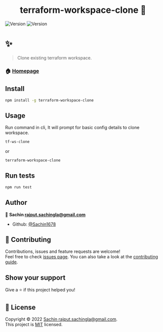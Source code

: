 <h1 align="center">terraform-workspace-clone 👋</h1>
<p>
  <img alt="Version" src="https://img.shields.io/badge/version-1.0.0-blue.svg" />
  <img alt="Version" src="https://img.shields.io/badge/license-MIT-orange.svg" />
</p>

# ✨
> Clone existing terraform workspace.

### 🏠 [Homepage](https://github.com/Sachin1678/terraform-workspace-clone#readme)

## Install

```sh
npm install -g terraform-workspace-clone
```

## Usage

Run command in cli, It will prompt for basic config details to clone workspace.
```sh
tf-ws-clone
```
or 

```sh
terraform-workspace-clone
```
## Run tests

```sh
npm run test
```

## Author

👤 **Sachin <rajput.sachingla@gmail.com>**

* Github: [@Sachin1678](https://github.com/Sachin1678)

## 🤝 Contributing

Contributions, issues and feature requests are welcome!<br />Feel free to check [issues page](https://github.com/Sachin1678/terraform-workspace-clone/issues). You can also take a look at the [contributing guide](https://github.com/Sachin1678/terraform-workspace-clone/blob/master/CONTRIBUTING.md).

## Show your support

Give a ⭐️ if this project helped you!

## 📝 License

Copyright © 2022 [Sachin <rajput.sachingla@gmail.com>](https://github.com/Sachin1678).<br />
This project is [MIT](https://github.com/Sachin1678/terraform-workspace-clone/blob/master/LICENSE) licensed.
